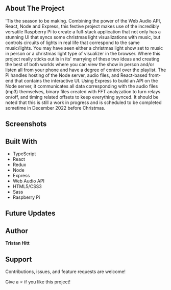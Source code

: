 ## About The Project
'Tis the season to be making. Combining the power of the Web Audio API, React, Node and Express, this festive project makes use of the incredibly versatile Raspberry Pi to create a full-stack application that not only has a stunning UI that syncs some christmas light visualizations with music, but controls circuits of lights in real life that correspond to the same music/lights. You may have seen either a christmas light show set to music in person or a christmas light type of visualizer in the browser. Where this project really sticks out is in its' marrying of these two ideas and creating the best of both worlds where you can view the show in person and/or listen all from your phone and have a degree of control over the playlist. The Pi handles hosting of the Node server, audio files, and React-based front-end that contains the interactive UI. Using Express to build an API on the Node server, it communicates all data corresponding with the audio files (mp3) themselves, binary files created with FFT analyzation to turn relays on/off, and timing related offsets to keep everything synced. It should be noted that this is still a work in progress and is scheduled to be completed sometime in December 2022 before Christmas. 

## Screenshots

## Built With

- TypeScript
- React
- Redux
- Node
- Express
- Web Audio API
- HTML5/CSS3
- Sass
- Raspberry Pi

## Future Updates



## Author

**Tristan Hitt**

## Support

Contributions, issues, and feature requests are welcome!

Give a ⭐️ if you like this project!
